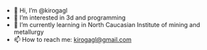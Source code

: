 - 👋 Hi, I’m @kirogagl
- 👀 I’m interested in 3d and programming
- 🌱 I’m currently learning in North Caucasian Institute of mining and metallurgy
- 📫 How to reach me: kirogagl@gmail.com

<!---
kirogagl/kirogagl is a ✨ special ✨ repository because its `README.md` (this file) appears on your GitHub profile.
You can click the Preview link to take a look at your changes.
--->
